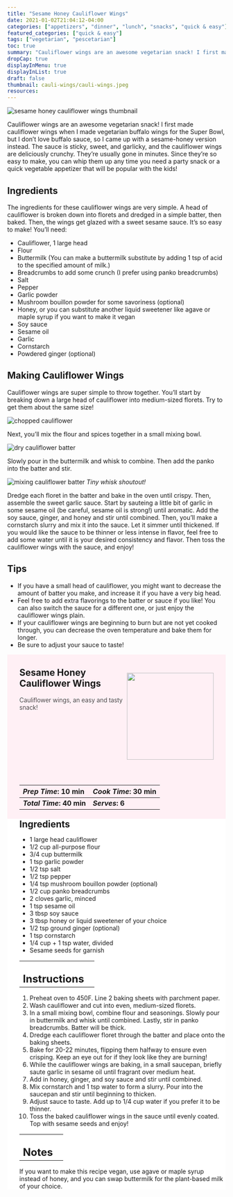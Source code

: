 ```yaml
---
title: "Sesame Honey Cauliflower Wings"
date: 2021-01-02T21:04:12-04:00
categories: ["appetizers", "dinner", "lunch", "snacks", "quick & easy"]
featured_categories: ["quick & easy"]
tags: ["vegetarian", "pescetarian"]
toc: true
summary: "Cauliflower wings are an awesome vegetarian snack! I first made cauliflower wings when I made vegetarian buffalo wings for the Super Bowl, but I don’t love buffalo sauce, so I came up with a sesame-honey version instead. The sauce is sticky, sweet, and garlicky, and the cauliflower wings are deliciously crunchy."
dropCap: true
displayInMenu: true
displayInList: true
draft: false
thumbnail: cauli-wings/cauli-wings.jpeg
resources:
---
```


![sesame honey cauliflower wings thumbnail](../../cauli-wings/cauli-wings.jpeg)

Cauliflower wings are an awesome vegetarian snack! I first made cauliflower wings when I made vegetarian buffalo wings for the Super Bowl, but I don’t love buffalo sauce, so I came up with a sesame-honey version instead. The sauce is sticky, sweet, and garlicky, and the cauliflower wings are deliciously crunchy. They’re usually gone in minutes. Since they’re so easy to make, you can whip them up any time you need a party snack or a quick vegetable appetizer that will be popular with the kids!

## Ingredients

The ingredients for these cauliflower wings are very simple. A head of cauliflower is broken down into florets and dredged in a simple batter, then baked. Then, the wings get glazed with a sweet sesame sauce. It’s so easy to make! You’ll need:

- Cauliflower, 1 large head
- Flour
- Buttermilk (You can make a buttermilk substitute by adding 1 tsp of acid to the specified amount of milk.)
- Breadcrumbs to add some crunch (I prefer using panko breadcrumbs)
- Salt
- Pepper
- Garlic powder
- Mushroom bouillon powder for some savoriness (optional)
- Honey, or you can substitute another liquid sweetener like agave or maple syrup if you want to make it vegan
- Soy sauce
- Sesame oil
- Garlic
- Cornstarch
- Powdered ginger (optional)

## Making Cauliflower Wings

Cauliflower wings are super simple to throw together. You’ll start by breaking down a large head of cauliflower into medium-sized florets. Try to get them about the same size!

![chopped cauliflower](../../cauli-wings/chopped-cauliflower.jpeg)

Next, you’ll mix the flour and spices together in a small mixing bowl.

![dry cauliflower batter](../../cauli-wings/dry-batter-cauli.jpeg)

Slowly pour in the buttermilk and whisk to combine. Then add the panko into the batter and stir.

![mixing cauliflower batter](../../cauli-wings/mixing-cauli-batter.jpeg)
_Tiny whisk shoutout!_

Dredge each floret in the batter and bake in the oven until crispy. Then, assemble the sweet garlic sauce. Start by sauteing a little bit of garlic in some sesame oil (be careful, sesame oil is strong!) until aromatic. Add the soy sauce, ginger, and honey and stir until combined. Then, you’ll make a cornstarch slurry and mix it into the sauce. Let it simmer until thickened. If you would like the sauce to be thinner or less intense in flavor, feel free to add some water until it is your desired consistency and flavor. Then toss the cauliflower wings with the sauce, and enjoy!


## Tips

- If you have a small head of cauliflower, you might want to decrease the amount of batter you make, and increase it if you have a very big head.
- Feel free to add extra flavorings to the batter or sauce if you like! You can also switch the sauce for a different one, or just enjoy the cauliflower wings plain.
- If your cauliflower wings are beginning to burn but are not yet cooked through, you can decrease the oven temperature and bake them for longer.
- Be sure to adjust your sauce to taste!

<div style = "background-color: lavenderblush;"  id = "recipe"> 
<div style = "background-color:lavenderblush; padding-left:2em; margin-top:0; margin-bottom:0;">

<div style="display:flex; align-items:center; justify-content:space-between; padding-right:2em"><div style = "margin-bottom:10em;"><h2>Sesame Honey Cauliflower Wings</h2><p style = "font-weight: 300;">Cauliflower wings, an easy and tasty snack!</p></div><img src="../../cauli-wings/cauli-wings.jpeg"  width="200em" height="200em"></div>

| _Prep Time_: 10 min  | _Cook Time_: 30 min  |
| :--- | :--- |
| **_Total Time_: 40 min** | **_Serves_: 6**  |

</div>
<div style="background-color: white; padding-left:2em; border-width:3px; border-color:lavenderblush; margin-top:0;">
 <div><h2 style = "margin-top:1em; margin-bottom:0;" >Ingredients</h2></div>

- 1 large head cauliflower
- 1/2 cup all-purpose flour
- 3/4 cup buttermilk
- 1 tsp garlic powder
- 1/2 tsp salt
- 1/2 tsp pepper
- 1/4 tsp mushroom bouillon powder (optional)
- 1/2 cup panko breadcrumbs
- 2 cloves garlic, minced
- 1 tsp sesame oil
- 3 tbsp soy sauce
- 3 tbsp honey or liquid sweetener of your choice
- 1/2 tsp ground ginger (optional)
- 1 tsp cornstarch
- 1/4 cup + 1 tsp water, divided
- Sesame seeds for garnish

|   |    |
| :--- | :--- |
| <div><h2 style = "margin-top:1em; margin-bottom:0;" >Instructions</h2></div>|   |

1. Preheat oven to 450F. Line 2 baking sheets with parchment paper.
2. Wash cauliflower and cut into even, medium-sized florets.
3. In a small mixing bowl, combine flour and seasonings. Slowly pour in buttermilk and whisk until combined. Lastly, stir in panko breadcrumbs. Batter will be thick.
4. Dredge each cauliflower floret through the batter and place onto the baking sheets.
5. Bake for 20-22 minutes, flipping them halfway to ensure even crisping. Keep an eye out for if they look like they are burning!
6. While the cauliflower wings are baking, in a small saucepan, briefly saute garlic in sesame oil until fragrant over medium heat.
7. Add in honey, ginger, and soy sauce and stir until combined.
8. Mix cornstarch and 1 tsp water to form a slurry. Pour into the saucepan and stir until beginning to thicken.
9. Adjust sauce to taste. Add up to 1/4 cup water if you prefer it to be thinner.
10. Toss the baked cauliflower wings in the sauce until evenly coated. Top with sesame seeds and enjoy!

|   |    |
| :--- | :--- |
| <div><h2 style = "margin-top:1em; margin-bottom:0;" >Notes</h2></div>|   |

If you want to make this recipe vegan, use agave or maple syrup instead of honey, and you can swap buttermilk for the plant-based milk of your choice.

</div>
</div>